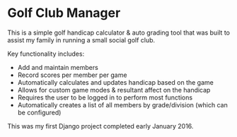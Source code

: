 # Golf Club Manager

This is a simple golf handicap calculator & auto grading tool that was built to assist my family
in running a small social golf club.

Key functionality includes:
* Add and maintain members
* Record scores per member per game
* Automatically calculates and updates handicap based on the game
* Allows for custom game modes & resultant affect on the handicap
* Requires the user to be logged in to perform most functions
* Automatically creates a list of all members by grade/division (which can be configured)

This was my first Django project completed early January 2016.